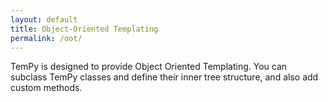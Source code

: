 ```yaml
---
layout: default
title: Object-Oriented Templating
permalink: /oot/
---
```


TemPy is designed to provide Object Oriented Templating. You can subclass TemPy classes and define their inner tree structure, and also add custom methods.
